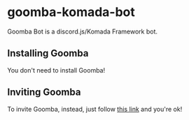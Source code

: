 # goomba-komada-bot

Goomba Bot is a discord.js/Komada Framework bot.

Installing Goomba
-----------------

You don't need to install Goomba!

Inviting Goomba
---------------

To invite Goomba, instead, just follow [this link](https://discordapp.com/oauth2/authorize?client_id=407272032431112202&permissions=8&scope=bot) and you're ok!